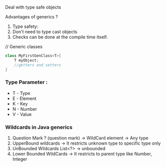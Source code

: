 Deal with type safe objects

Advantages of generics ?
1. Type safety:
2. Don't need to type cast objects
3. Checks can be done at the compile time itself.

// Generic classes
```java
class MyFirstGenClass<T>{
	T myObject;
	//getters and setters
}
```

### Type Parameter :
- T - Type
- E - Element
- K - Key
- N - Number
- V - Value

### Wildcards in Java generics
1. Question Mark
	? (question mark) -> WildCard element -> Any type
	<? extends People>
2. UpperBound wildcards
	<? extends People> -> It restricts unknown type to specific type only
3. UnBounded Wildcards
	List<?> -> unbounded
4. Lower Bounded WildCards
	<? super Integer> -> It restricts to parent type like Number, Integer

